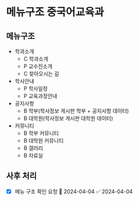 # 메뉴구조 중국어교육과

## 메뉴구조

- 학과소개
  - C 학과소개
  - P 교수진소개
  - C 찾아오시는 길
- 학사안내
  - P 학사일정
  - P 교육과정안내
- 공지사항
  - B 학부(학사정보 게시판 학부 + 공지사항 데이터)
  - B 대학원(학사정보 게시판 대학원 데이터)
- 커뮤니티
  - B 학부 커뮤니티
  - B 대학원 커뮤니티
  - B 갤러리
  - B 자료실

## 사후 처리

- [x] 메뉴 구조 확인 요청 📅 2024-04-04 ✅ 2024-04-04
